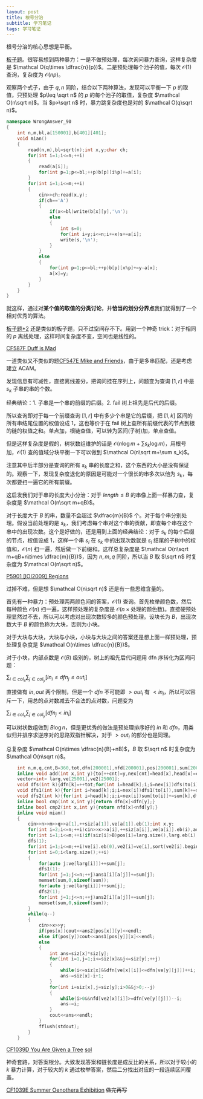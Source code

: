 ```yaml
---
layout: post
title: 根号分治
subtitle: 学习笔记
tags: 学习笔记
---
```


根号分治的核心思想是平衡。

[板子题](https://www.luogu.com.cn/problem/P3396)。很容易想到两种暴力：一是不做预处理，每次询问暴力查询，这样复杂度是 $\mathcal O(q\times \dfrac{n}{p})$。二是预处理每个池子的值，每次 $\mathcal O(1)$ 查询，复杂度为 $\mathcal O(np)$。

观察两个式子，由于 $q,n$ 同阶，结合以下两种算法，发现可以平衡一下 $p$ 的取值，只预处理 $p\leq \sqrt n$ 的 $p$ 的每个池子的取值，复杂度 $\mathcal O(n\sqrt n)$。当 $p>\sqrt n$ 时，暴力跳复杂度也是对的 $\mathcal O(q\sqrt n)$。

```cpp
namespace WrongAnswer_90
{
	int n,m,bl,a[150001],b[401][401];
	void mian()
	{
		read(n,m),bl=sqrt(n);int x,y;char ch;
		for(int i=1;i<=n;++i)
		{
			read(a[i]);
			for(int p=1;p<=bl;++p)b[p][i%p]+=a[i];
		}
		for(int i=1;i<=m;++i)
		{
			cin>>ch;read(x,y);
			if(ch=='A')
			{
				if(x<=bl)write(b[x][y],'\n');
				else
				{
					int s=0;
					for(int i=y;i<=n;i+=x)s+=a[i];
					write(s,'\n');
				}
			}
			else
			{
				for(int p=1;p<=bl;++p)b[p][x%p]+=y-a[x];
				a[x]=y;
			}
		}
	}
}
```

就这样，通过对**某个值的取值的分类讨论**，并**恰当的划分分界点**我们就得到了一个相对优秀的算法。

[板子题*2](https://www.luogu.com.cn/problem/CF103D) 还是类似的板子题，只不过空间存不下。用到一个神奇 trick：对于相同的 $p$ 离线处理，这样时间复杂度不变，空间也是线性的。

[CF587F Duff is Mad](https://www.luogu.com.cn/problem/CF587F)

一道类似又不类似的题[CF547E Mike and Friends](https://www.luogu.com.cn/problem/CF547E)，由于是多串匹配，还是考虑建立 ACAM。

发现信息有可减性，直接离线差分，把询问挂在序列上，问题变为查询 $[1,r]$ 中是 $s_k$ 子串的串的个数。

经典结论：1. 子串是一个串的前缀的后缀。2. fail 树上祖先是后代的后缀。

所以查询即对于每一个前缀查询 $[1,r]$ 中有多少个串是它的后缀，把 $[1,k]$ 区间的所有串结尾位置的权值设成 $1$，这也等价于在 fail 树上查所有前缀代表的节点到根的链的权值之和。单点加，根链查值，可以转为区间(子树)加，单点查值。

但是这样复杂度是假的，树状数组维护的话是 $\mathcal O(n\log m+\sum s_k \log m)$，用根号加，$\mathcal O(1)$ 查的值域分块平衡一下可以做到 $\mathcal O(n\sqrt m+\sum s_k)$。

注意其中后半部分是查询的所有 $s_k$ 串的长度之和，这个东西的大小是没有保证的。观察一下，发现复杂度退化的原因是可能对一个很长的串多次以他为 $s_k$，每次都要扫一遍它的所有前缀。

这启发我们对于串的长度大小分治：对于 $length\leq B$ 的串像上面一样暴力查，复杂度是 $\mathcal O(n\sqrt m+qB)$。

对于长度大于 $B$ 的串，数量不会超过 $\dfrac{m}{B}$ 个。对于每个串分别处理。假设当前处理的是 $s_k$，我们考虑每个串对这个串的贡献，即查每个串在这个串中的出现次数。这个是好做的，还是用到上面的经典结论：对于 $s_k$ 的每个后缀的节点，权值设成 $1$，这样一个串 $s_i$ 在 $s_k$ 中的出现次数就是 $s_i$ 结尾的子树中的权值和，$\mathcal O(n)$ 扫一遍，然后做一下前缀和。这样总复杂度是 $\mathcal O(n\sqrt m+qB+n\times \dfrac{m}{B})$，因为 $n,m,q$ 同阶，所以当 $B$ 取 $\sqrt n$ 时复杂度为 $\mathcal O(n\sqrt n)$。

[P5901 [IOI2009] Regions](https://www.luogu.com.cn/problem/P5901)

过掉不难，但是想 $\mathcal O(n\sqrt n)$ 还是有一些思维含量的。

首先有一种暴力：预处理两两颜色间的答案，$\mathcal O(1)$ 查询。首先枚举颜色数，然后每种颜色 $\mathcal O(n)$ 扫一遍，这样预处理的复杂度是 $\mathcal O(n\times \text{处理的颜色数})$。直接硬预处理显然过不去，所以可以考虑对出现次数较多的颜色预处理。设块长为 $B$，出现次数大于 $B$ 的颜色称为大块，否则为小块。

对于大块与大块，大块与小块，小块与大块之间的答案还是想上面一样预处理，预处理复杂度是 $\mathcal O(n\times \dfrac{n}{B})$。

对于小块，内部点数是 $\mathcal O(B)$ 级别的，树上的祖先后代问题用 dfn 序转化为区间问题：

$\sum_{i\in col_x}\sum_{j\in col_y}[in_i\leq dfn_j\leq out_i]$

直接做有 $in,out$ 两个限制，但是一个 $dfn$ 不可能即 $>out_i$ 有 $<in_i$，所以可以容斥一下，用总的点对数减去不合法的点对数，问题变为

$\sum_{i\in col_x}\sum_{j\in col_y}[dfn_j<in_i]$

可以树状数组做到 $B\log n$，但是更优秀的做法是预处理排序好的 $in$ 和 $dfn$，用类似归并排序求逆序对的思路双指针解决，对于 $>out_i$ 的部分也是同理。

总复杂度 $\mathcal O(n\times \dfrac{n}{B}+nB)$，$B$ 取 $\sqrt n$ 时复杂度为 $\mathcal O(n\sqrt n)$。

```cpp
	int n,m,q,cnt,B=360,tot,dfn[200001],nfd[200001],pos[200001],sum[200001],a[200001],head[200001],to[200001],nex[200001],siz[25001],ans1[160][25001],ans2[160][25001];
	inline void add(int x,int y){to[++cnt]=y,nex[cnt]=head[x],head[x]=cnt;}
	vector<int> larg,ve[25001],ve2[25001];
	void dfs(int k){dfn[k]=++tot;for(int i=head[k];i;i=nex[i])dfs(to[i]);nfd[k]=tot;}
	void dfs1(int k){for(int i=head[k];i;i=nex[i])dfs1(to[i]),sum[k]+=sum[to[i]];}
	void dfs2(int k){for(int i=head[k];i;i=nex[i])sum[to[i]]+=sum[k],dfs2(to[i]);}
	inline bool cmp(int x,int y){return dfn[x]<dfn[y];}
	inline bool cmp2(int x,int y){return nfd[x]<nfd[y];}
	inline void mian()
	{
		cin>>n>>m>>q>>a[1],++siz[a[1]],ve[a[1]].eb(1);int x,y;
		for(int i=2;i<=n;++i)cin>>x>>a[i],++siz[a[i]],ve[a[i]].eb(i),add(x,i);
		for(int i=1;i<=m;++i)if(siz[i]>B)pos[i]=larg.size(),larg.eb(i);
		dfs(1);
		for(int i=1;i<=m;++i)ve[i].eb(0),ve2[i]=ve[i],sort(ve2[i].begin(),ve2[i].end(),cmp2),sort(ve[i].begin(),ve[i].end(),cmp);
		for(int i=0;i<larg.size();++i)
		{
			for(auto j:ve[larg[i]])++sum[j];
			dfs1(1);
			for(int j=1;j<=n;++j)ans1[i][a[j]]+=sum[j];
			memset(sum,0,sizeof(sum));
			for(auto j:ve[larg[i]])++sum[j];
			dfs2(1);
			for(int j=1;j<=n;++j)ans2[i][a[j]]+=sum[j];
			memset(sum,0,sizeof(sum));
		}
		while(q--)
		{
			cin>>x>>y;
			if(pos[x])cout<<ans2[pos[x]][y]<<endl;
			else if(pos[y])cout<<ans1[pos[y]][x]<<endl;
			else
			{
				int ans=siz[x]*siz[y];
				for(int i=1,j=1;i<=siz[x]&&j<=siz[y];++j)
				{
					while(i<=siz[x]&&dfn[ve[x][i]]<=dfn[ve[y][j]])++i;
					ans-=siz[x]-i+1;
				}
				for(int i=siz[x],j=siz[y];i>0&&j>0;--j)
				{
					while(i>0&&nfd[ve2[x][i]]>=dfn[ve[y][j]])--i;
					ans-=i;
				}
				cout<<ans<<endl;
			}
			fflush(stdout);
		}
	}
```

[CF1039D You Are Given a Tree](https://www.luogu.com.cn/problem/CF1039D) [sol](https://www.cnblogs.com/WrongAnswer90-home/p/17803955.html)

神奇套路，对答案根分。大致发现答案和链长度是成反比的关系，所以对于较小的 $k$ 暴力计算，对于较大的 $k$ 通过枚举答案，然后二分找出对应的一段连续区间覆盖。

[CF1039E Summer Oenothera Exhibition](https://www.luogu.com.cn/problem/CF1039E) ~~做完再写~~